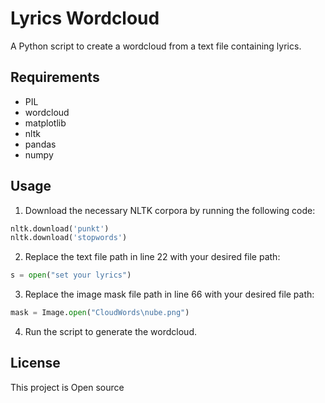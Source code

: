 # Lyrics Wordcloud

A Python script to create a wordcloud from a text file containing lyrics.

## Requirements

- PIL
- wordcloud
- matplotlib
- nltk
- pandas
- numpy

## Usage

1. Download the necessary NLTK corpora by running the following code:

```python
nltk.download('punkt')
nltk.download('stopwords')
```

2. Replace the text file path in line 22 with your desired file path:

```python
s = open("set your lyrics")
```

3. Replace the image mask file path in line 66 with your desired file path:

```python
mask = Image.open("CloudWords\nube.png")
```

4. Run the script to generate the wordcloud.

## License

This project is Open source
